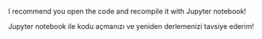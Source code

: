 
I recommend you open the code and recompile it with Jupyter notebook!

Jupyter notebook ile kodu açmanızı ve yeniden derlemenizi tavsiye ederim!
